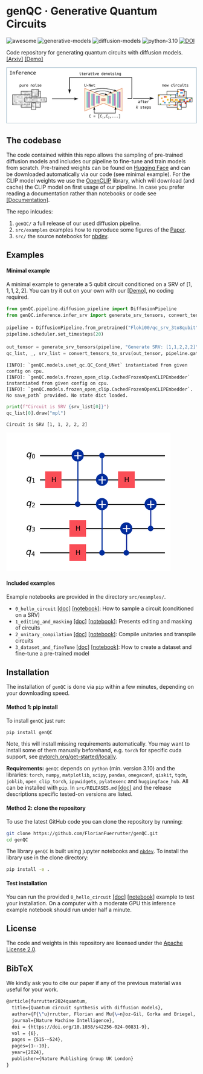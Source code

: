 # genQC · Generative Quantum Circuits


<!-- WARNING: THIS FILE WAS AUTOGENERATED! DO NOT EDIT! -->
<p align="left">
<a><img src="https://badgen.net/badge/icon/awesome?icon=awesome&label" alt="awesome"></a>
<a><img src="https://badgen.net/badge/generative/models/orange" alt="generative-models"></a>
<a><img src="https://badgen.net/badge/diffusion/models/pink" alt="diffusion-models"></a>
<a><img src="https://img.shields.io/badge/python-3.10-red" alt="python-3.10"></a>
<a href="https://doi.org/10.5281/zenodo.10282060"><img src="https://zenodo.org/badge/DOI/10.5281/zenodo.10282060.svg" alt="DOI"></a>
</p>

Code repository for generating quantum circuits with diffusion models.
[\[Arxiv\]](https://arxiv.org/abs/2311.02041)
[\[Demo\]](https://huggingface.co/spaces/Floki00/genQC)

![](https://github.com/FlorianFuerrutter/genQC/blob/main/src/assets/inference.png?raw=true)

## The codebase

The code contained within this repo allows the sampling of pre-trained
diffusion models and includes our pipeline to fine-tune and train models
from scratch. Pre-trained weights can be found on [Hugging
Face](https://huggingface.co/collections/Floki00/generative-quantum-circuits-6550e926c67f60a368b02bc3)
and can be downloaded automatically via our code (see minimal example).
For the CLIP model weights we use the
[OpenCLIP](https://github.com/mlfoundations/open_clip) library, which
will download (and cache) the CLIP model on first usage of our pipeline.
In case you prefer reading a documentation rather than notebooks or code
see [\[Documentation\]](https://florianfuerrutter.github.io/genQC/).

The repo inlcudes:

1.  `genQC/` a full release of our used diffusion pipeline.
2.  `src/examples` examples how to reproduce some figures of the
    [Paper](https://arxiv.org/abs/2311.02041).
3.  `src/` the source notebooks for
    [nbdev](https://github.com/fastai/nbdev).

## Examples

#### Minimal example

A minimal example to generate a 5 qubit circuit conditioned on a SRV of
$[1,1,1,2,2]$. You can try it out on your own with our
[\[Demo\]](https://huggingface.co/spaces/Floki00/genQC), no coding
required.

``` python
from genQC.pipeline.diffusion_pipeline import DiffusionPipeline
from genQC.inference.infer_srv import generate_srv_tensors, convert_tensors_to_srvs

pipeline = DiffusionPipeline.from_pretrained("Floki00/qc_srv_3to8qubit", "cpu")
pipeline.scheduler.set_timesteps(20) 

out_tensor = generate_srv_tensors(pipeline, "Generate SRV: [1,1,2,2,2]", samples=1, system_size=5, num_of_qubits=5, max_gates=16, g=10) 
qc_list, _, srv_list = convert_tensors_to_srvs(out_tensor, pipeline.gate_pool)
```

    [INFO]: `genQC.models.unet_qc.QC_Cond_UNet` instantiated from given config on cpu.
    [INFO]: `genQC.models.frozen_open_clip.CachedFrozenOpenCLIPEmbedder` instantiated from given config on cpu.
    [INFO]: `genQC.models.frozen_open_clip.CachedFrozenOpenCLIPEmbedder`. No save_path` provided. No state dict loaded.

``` python
print(f"Circuit is SRV {srv_list[0]}")
qc_list[0].draw("mpl")
```

    Circuit is SRV [1, 1, 2, 2, 2]

![](https://github.com/FlorianFuerrutter/genQC/blob/main/index_files/figure-commonmark/cell-3-output-2.png?raw=true)

#### Included examples

Example notebooks are provided in the directory `src/examples/`.

- `0_hello_circuit`
  [\[doc\]](https://florianfuerrutter.github.io/genQC/examples/hello_circuit.html)
  [\[notebook\]](https://github.com/FlorianFuerrutter/genQC/blob/main/src/examples/0_hello_circuit.ipynb):
  How to sample a circuit (conditioned on a SRV)
- `1_editing_and_masking`
  [\[doc\]](https://florianfuerrutter.github.io/genQC/examples/editing_and_masking.html)
  [\[notebook\]](https://github.com/FlorianFuerrutter/genQC/blob/main/src/examples/1_editing_and_masking.ipynb):
  Presents editing and masking of circuits
- `2_unitary_compilation`
  [\[doc\]](https://florianfuerrutter.github.io/genQC/examples/unitary_compilation.html)
  [\[notebook\]](https://github.com/FlorianFuerrutter/genQC/blob/main/src/examples/2_unitary_compilation.ipynb):
  Compile unitaries and transpile circuits
- `3_dataset_and_fineTune`
  [\[doc\]](https://florianfuerrutter.github.io/genQC/examples/dataset_and_finetune.html)
  [\[notebook\]](https://github.com/FlorianFuerrutter/genQC/blob/main/src/examples/3_dataset_and_fineTune.ipynb):
  How to create a dataset and fine-tune a pre-trained model

## Installation

The installation of `genQC` is done via `pip` within a few minutes,
depending on your downloading speed.

#### Method 1: pip install

To install `genQC` just run:

``` sh
pip install genQC
```

Note, this will install missing requirements automatically. You may want
to install some of them manually beforehand, e.g. `torch` for specific
cuda support, see
[pytorch.org/get-started/locally](https://pytorch.org/get-started/locally/).

**Requirements:** `genQC` depends on `python` (min. version 3.10) and
the libraries: `torch`, `numpy`, `matplotlib`, `scipy`, `pandas`,
`omegaconf`, `qiskit`, `tqdm`, `joblib`, `open_clip_torch`,
`ipywidgets`, `pylatexenc` and `huggingface_hub`. All can be installed
with `pip`. In `src/RELEASES.md`
[\[doc\]](https://florianfuerrutter.github.io/genQC/RELEASES.html) and
the release descriptions specific tested-on versions are listed.

#### Method 2: clone the repository

To use the latest GitHub code you can clone the repository by running:

``` sh
git clone https://github.com/FlorianFuerrutter/genQC.git
cd genQC
```

The library `genQC` is built using jupyter notebooks and
[`nbdev`](https://github.com/fastai/nbdev). To install the library use
in the clone directory:

``` sh
pip install -e .
```

#### Test installation

You can run the provided `0_hello_circuit`
[\[doc\]](https://florianfuerrutter.github.io/genQC/examples/hello_circuit.html)
[\[notebook\]](https://github.com/FlorianFuerrutter/genQC/blob/main/src/examples/0_hello_circuit.ipynb)
example to test your installation. On a computer with a moderate GPU
this inference example notebook should run under half a minute.

## License

The code and weights in this repository are licensed under the [Apache
License
2.0](https://github.com/FlorianFuerrutter/genQC/blob/main/LICENSE.txt).

## BibTeX

We kindly ask you to cite our paper if any of the previous material was
useful for your work.

``` latex
@article{furrutter2024quantum,
  title={Quantum circuit synthesis with diffusion models},
  author={F{\"u}rrutter, Florian and Mu{\~n}oz-Gil, Gorka and Briegel, Hans J},
  journal={Nature Machine Intelligence},
  doi = {https://doi.org/10.1038/s42256-024-00831-9},
  vol = {6},
  pages = {515-–524},
  pages={1--10},
  year={2024},
  publisher={Nature Publishing Group UK London}
}
```
